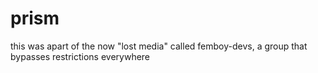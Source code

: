 # prism
this was apart of the now "lost media" called femboy-devs, a group that bypasses restrictions everywhere
